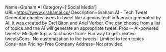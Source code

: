 Name=Graham AI
Category=['Social Media']
URL=https://www.grahamai.co/
Description=Graham.AI - Tech Tweet Generator enables users to tweet like a genius tech influencer generated by AI. It was created by Orel Biton and Ariel Verber. One can choose from a list of topics and the AI will generate an appropriate tweet.
Pros=- AI-powered tweets- Multiple topics to choose from- Fun way to get creative tweetsCons- No customization to the tweets- Limited to tech topics
Cons=nan
Pricing=Free
Company Address=Not provided
